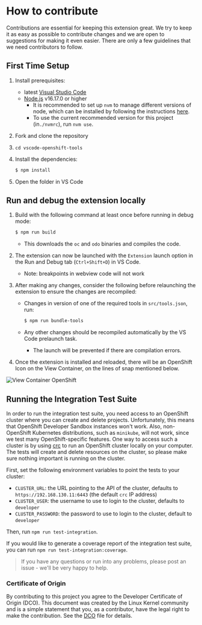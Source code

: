 # How to contribute

Contributions are essential for keeping this extension great.
We try to keep it as easy as possible to contribute changes and we are
open to suggestions for making it even easier.
There are only a few guidelines that we need contributors to follow.

## First Time Setup
1. Install prerequisites:
   * latest [Visual Studio Code](https://code.visualstudio.com/)
   * [Node.js](https://nodejs.org/) v16.17.0 or higher
     * It is recommended to set up `nvm` to manage different versions of node, which can be installed by following the instructions [here](https://github.com/nvm-sh/nvm#installing-and-updating).
     * To use the current recommended version for this project (in`./nvmrc`), run `nvm use`.

2. Fork and clone the repository
3. `cd vscode-openshift-tools`
4. Install the dependencies:

	```bash
	$ npm install
	```
5. Open the folder in VS Code

## Run and debug the extension locally

1. Build with the following command at least once before running in debug mode:

   ```bash
   $ npm run build
   ```

   * This downloads the `oc` and `odo` binaries and compiles the code.
2. The extension can now be launched with the `Extension` launch option in the Run and Debug tab (`Ctrl+Shift+D`) in VS Code.
   * Note: breakpoints in webview code will not work
3. After making any changes, consider the following before relaunching the extension to ensure the changes are recompiled:
   * Changes in version of one of the required tools in `src/tools.json`, run:

      ```bash
      $ npm run bundle-tools
      ```

   * Any other changes should be recompiled automatically by the VS Code prelaunch task.
     * The launch will be prevented if there are compilation errors.
4. Once the extension is installed and reloaded, there will be an OpenShift Icon on the View Container, on the lines of snap mentioned below.

![View Container OpenShift](images/view-container-icon.png)

## Running the Integration Test Suite

In order to run the integration test suite, you need access to an OpenShift cluster
where you can create and delete projects.
Unfortunately, this means that OpenShift Developer Sandbox instances won't work.
Also, non-OpenShift Kubernetes distributions, such as `minikube`, will not work, since we test many OpenShift-specific features.
One way to access such a cluster is by using [crc](https://crc.dev/crc/) to run an OpenShift cluster locally on your computer.
The tests will create and delete resources on the cluster,
so please make sure nothing important is running on the cluster.

First, set the following environment variables to point the tests to your cluster:
- `CLUSTER_URL`: the URL pointing to the API of the cluster, defaults to `https://192.168.130.11:6443` (the default `crc` IP address)
- `CLUSTER_USER`: the username to use to login to the cluster, defaults to `developer`
- `CLUSTER_PASSWORD`: the password to use to login to the cluster, default to `developer`

Then, run `npm run test-integration`.

If you would like to generate a coverage report of the integration test suite,
you can run `npm run test-integration:coverage`.

> If you have any questions or run into any problems, please post an issue - we'll be very happy to help.

### Certificate of Origin

By contributing to this project you agree to the Developer Certificate of
Origin (DCO). This document was created by the Linux Kernel community and is a
simple statement that you, as a contributor, have the legal right to make the
contribution. See the [DCO](DCO) file for details.
